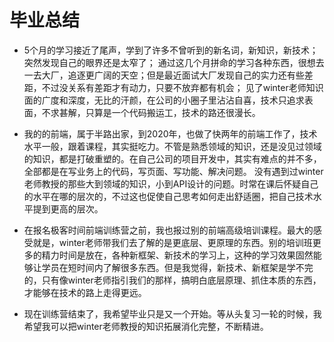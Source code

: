 # 毕业总结
- 5个月的学习接近了尾声，学到了许多不曾听到的新名词，新知识，新技术；突然发现自己的眼界还是太窄了； 通过这几个月拼命的学习各种东西，很想去一去大厂，追逐更广阔的天空；但是最近面试大厂发现自己的实力还有些差距，不过没关系有差距才有动力，只要不放弃都有机会； 见了winter老师知识面的广度和深度，无比的汗颜，在公司的小圈子里沾沾自喜，技术只追求表面，不求甚解，只算是一个代码搬运工，技术的路还很漫长。

- 我的的前端，属于半路出家，到2020年，也做了快两年的前端工作了，技术水平一般，跟着课程，其实挺吃力。不管是熟悉领域的知识，还是没见过领域的知识，都是打破重塑的。在自己公司的项目开发中，其实有难点的并不多，全部都是在写业务上的代码，写页面、写功能、解决问题。 没有遇到过winter老师教授的那些大到领域的知识，小到API设计的问题。时常在课后怀疑自己的水平在哪的层次的，不过这也促使自己思考如何走出舒适圈，把自己技术水平提到更高的层次。

- 在报名极客时间前端训练营之前，我也报过别的前端高级培训课程。最大的感受就是，winter老师带我们去了解的是更底层、更原理的东西。别的培训班更多的精力时间是放在，各种新框架、新技术的学习上，这种的学习效果固然能够让学员在短时间内了解很多东西。但是我觉得，新技术、新框架是学不完的，只有像winter老师指引我们的那样，搞明白底层原理、抓住本质的东西，才能够在技术的路上走得更远。

- 现在训练营结束了，我希望毕业只是又一个开始。等从头复习一轮的时候，我希望我可以把winter老师教授的知识拓展消化完整，不断精进。
